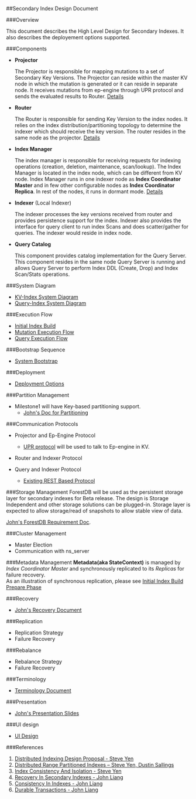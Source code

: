 ##Secondary Index Design Document


###Overview

This document describes the High Level Design for Secondary Indexes. It also describes the deployement options supported.

###Components

- __Projector__

  The Projector is responsible for mapping mutations to a set of Secondary Key Versions. The Projector can reside within the master KV node in which the mutation is generated or it can reside in separate node. It receives mutations from ep-engine through UPR protocol and sends the evaluated results to Router.  [Details](markdown/projector.md)

- __Router__

  The Router is responsible for sending Key Version to the index nodes. It relies on the index distribution/partitioning topology to determine the indexer which should receive the key version. The router resides in the same node as the projector.  [Details](markdown/router.md)

- __Index Manager__

  The index manager is responsible for receiving requests for indexing operations (creation, deletion, maintenance, scan/lookup). The Index Manager is located in the index node, which can be different from KV node. Index Manager runs in one indexer node as **Index Coordinator Master** and in few other configurable nodes as **Index Coordinator Replica**. In rest of the nodes, it runs in dormant mode.  [Details](markdown/index_manager.md)

- __Indexer__ (Local Indexer)

  The indexer processes the key versions received from router and provides persistence support for the index. Indexer also provides the interface for query client to run index Scans and does scatter/gather for queries. The indexer would reside in index node.

- __Query Catalog__

  This component provides catalog implementation for the Query Server. This component resides in the same node Query Server is running and allows Query Server to perform Index DDL (Create, Drop) and Index Scan/Stats operations.

###System Diagram

- [KV-Index System Diagram](markdown/system.md)
- [Query-Index System Diagram](markdown/system_query.md)
 
###Execution Flow

* [Initial Index Build](markdown/initialbuild.md)
* [Mutation Execution Flow](markdown/mutation.md)
* [Query Execution Flow](markdown/query.md)

###Bootstrap Sequence

* [System Bootstrap](markdown/bootstrap.md)

###Deployment

- [Deployment Options](markdown/deployment.md)

###Partition Management
* Milestone1 will have Key-based partitioning support. 
  * [John's Doc for Partitioning](https://docs.google.com/document/d/1eF3rJ63iv1awnfLkAQLmVmILBdgD4Vzc0IsCpTxmXgY/edit)

###Communication Protocols

* Projector and Ep-Engine Protocol
  * [UPR protocol](https://github.com/couchbaselabs/cbupr/blob/master/index.md) will be used to talk to Ep-engine in KV. 
  
* Router and Indexer Protocol
* Query and Indexer Protocol
  * [Existing REST Based Protocol](https://docs.google.com/document/d/1j9D4ryOi1d5CNY5EkoRuU_fc5Q3i_QwIs3zU9uObbJY/edit)

###Storage Management
ForestDB will be used as the persistent storage layer for secondary indexes for Beta release.
The design is Storage Independent and other storage solutions can be plugged-in.
Storage layer is expected to allow storage/read of snapshots to allow stable view of data.

[John's ForestDB Requirement Doc](https://docs.google.com/document/d/1zUJDLSrX7PPNfWopyoY1QIm5Y6CQL0h9iueoTZJtbT8/edit#).

###Cluster Management
* Master Election
* Communication with ns_server

###Metadata Management
**Metadata(aka StateContext)** is managed by *Index Coordinator Master* and synchronously replicated to its *Replicas*
for failure recovery. <br>
As an illustration of synchronous replication, please see [Initial Index Build Prepare Phase](markdown/initialbuild.md)

###Recovery
* [John's Recovery Document](https://docs.google.com/document/d/1_zWRJ_VmbZZ1x925lUqunipuTzCJJMsqejtUrbtmVTA/edit)

###Replication
* Replication Strategy
* Failure Recovery

###Rebalance
* Rebalance Strategy
* Failure Recovery

###Terminology

* [Terminology Document](markdown/terminology.md)

###Presentation

* [John's Presentation Slides](other/presentation.pdf)

###UI design

* [UI Design](other/CB_Cluster_2iQuery_Administration.pdf)

###References
1. [Distributed Indexing Design Proposal - Steve Yen](https://docs.google.com/document/d/1TEY_yjUMs3FT3FZkgqIZUiKziUUBGiCWFSjWOOj65Dw/edit?pli=1)
2. [Distributed Range Partitioned Indexes – Steve Yen, Dustin Sallings](https://docs.google.com/presentation/d/161vtnjDFOpnliT0DA2k1-jCRKiB-eY9JZHhd0YQoAXo/edit#slide=id.p)
3. [Index Consistency And Isolation - Steve Yen](https://docs.google.com/document/d/1Y_aXMUBzEvLf8PO8CJYv5eYiQmKsNYzMr6Fq30Cl6xg/edit?pli=1)
4. [Recovery In Secondary Indexes - John Liang](https://docs.google.com/document/d/1rNJSVs80TtvY0gpoebsBwzhqWRBJnieSuLTnxuDzUTQ/edit) 
5. [Consistency In Indexes - John Liang](https://docs.google.com/document/d/1VespzgCKgPLFwCGRrx0VW7RC_PkSXh6cU7FSaA9gjic/edit?pli=1)
6. [Durable Transactions - John Liang](https://docs.google.com/document/d/11Rm2fW9Punx4tktUkK5Re9P87N8_aUwaEJw3u7XR_UY/edit?pli=1)

